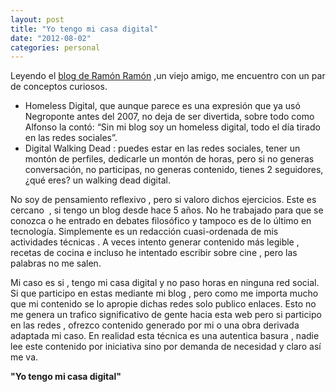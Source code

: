 ```yaml
---
layout: post
title: "Yo tengo mi casa digital"
date: "2012-08-02"
categories: personal
---
```


Leyendo el [blog de Ramón Ramón](https://ramonramon.org/blog/2012/02/13/sin-un-blog-te-conviertes-en-un-homeless-digital/ "Ramon Ramon") ,un viejo amigo, me encuentro con un par de conceptos curiosos.

- Homeless Digital, que aunque parece es una expresión que ya usó Negroponte antes del 2007, no deja de ser divertida, sobre todo como Alfonso la contó: “Sin mi blog soy un homeless digital, todo el día tirado en las redes sociales”.
- Digital Walking Dead : puedes estar en las redes sociales, tener un montón de perfiles, dedicarle un montón de horas, pero si no generas conversación, no participas, no generas contenido, tienes 2 seguidores, ¿qué eres? un walking dead digital.

No soy de pensamiento reflexivo , pero si valoro dichos ejercicios. Este es cercano  , si tengo un blog desde hace 5 años. No he trabajado para que se conozca o he entrado en debates filosófico y tampoco es de lo último en tecnología. Simplemente es un redacción cuasi-ordenada de mis actividades técnicas . A veces intento generar contenido más legible , recetas de cocina e incluso he intentado escribir sobre cine , pero las palabras no me salen.

Mi caso es si , tengo mi casa digital y no paso horas en ninguna red social. Si que participo en estas mediante mi blog , pero como me importa mucho que mi contenido se lo apropie dichas redes solo publico enlaces. Esto no me genera un trafico significativo de gente hacia esta web pero si participo en las redes , ofrezco contenido generado por mi o una obra derivada adaptada mi caso. En realidad esta técnica es una autentica basura , nadie lee este contenido por iniciativa sino por demanda de necesidad y claro así me va.

**"Yo tengo mi casa digital"**
